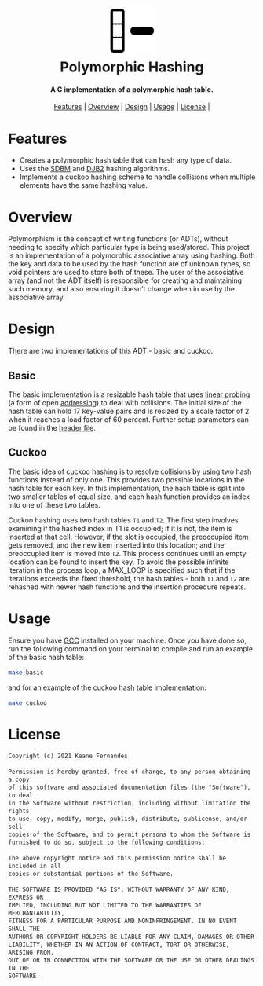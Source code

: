 <h1 align="center">
  <br>
    <img src=./docs/hashtable.png alt="hashtable.png" width="100"></a>
  <br>
    Polymorphic Hashing
  <br>
</h1>

<h4 align="center">A C implementation of a polymorphic hash table.</h4>

<p align="center">
  <a href="#Features">Features</a> |
  <a href="#Overview">Overview</a> |
  <a href="#Design">Design</a>     |
  <a href="#Usage">Usage</a>       |
  <a href="#License">License</a>   |
</p>

# Features
- Creates a polymorphic hash table that can hash any type of data.
- Uses the [SDBM](www.cse.yorku.ca/~oz/hash.html) and [DJB2](www.cse.yorku.ca/~oz/hash.html) hashing algorithms.
- Implements a cuckoo hashing scheme to handle collisions when multiple elements have the same hashing value.

# Overview
Polymorphism is the concept of writing functions (or ADTs), without needing to specify which particular type is being used/stored. This project is an implementation of a polymorphic associative array using hashing. Both the key and data to be used by the hash function are of unknown types, so void pointers are used to store both of these. The user of the associative array (and not the ADT itself) is responsible for creating and maintaining such memory, and also ensuring it doesn’t change when in use by the associative array.

# Design
There are two implementations of this ADT - basic and cuckoo. 
## Basic
The basic implementation is a resizable hash table that uses [linear probing](https://en.wikipedia.org/wiki/Linear_probing) (a form of open [addressing](https://en.wikipedia.org/wiki/Open_addressing)) to deal with collisions. The initial size of the hash table can hold 17 key-value pairs and is resized by a scale factor of 2 when it reaches a load factor of 60 percent. Further setup parameters can be found in the [header file](realloc/specific.h).
## Cuckoo
 The basic idea of cuckoo hashing is to resolve collisions by using two hash functions instead of only one. This provides two possible locations in the hash table for each key. In this implementation, the hash table is split into two smaller tables of equal size, and each hash function provides an index into one of these two tables.

Cuckoo hashing uses two hash tables `T1` and `T2`. The first step involves examining if the hashed index in T1 is occupied; if it is not, the item is inserted at that cell. However, if the slot is occupied, the preoccupied item gets removed, and the new item inserted into this location; and the preoccupied item is moved into `T2`. This process continues until an empty location can be found to insert the key. To avoid the possible infinite iteration in the process loop, a MAX_LOOP is specified such that if the iterations exceeds the fixed threshold, the hash tables - both `T1` and `T2` are rehashed with newer hash functions and the insertion procedure repeats.

# Usage
Ensure you have [GCC](https://gcc.gnu.org) installed on your machine. Once you have done so, run the following command on your terminal to compile and run an example of the basic hash table:

```bash
make basic
```

and for an example of the cuckoo hash table implementation:

```bash
make cuckoo
```

# License

```
Copyright (c) 2021 Keane Fernandes

Permission is hereby granted, free of charge, to any person obtaining a copy
of this software and associated documentation files (the "Software"), to deal
in the Software without restriction, including without limitation the rights
to use, copy, modify, merge, publish, distribute, sublicense, and/or sell
copies of the Software, and to permit persons to whom the Software is
furnished to do so, subject to the following conditions:

The above copyright notice and this permission notice shall be included in all
copies or substantial portions of the Software.

THE SOFTWARE IS PROVIDED "AS IS", WITHOUT WARRANTY OF ANY KIND, EXPRESS OR
IMPLIED, INCLUDING BUT NOT LIMITED TO THE WARRANTIES OF MERCHANTABILITY,
FITNESS FOR A PARTICULAR PURPOSE AND NONINFRINGEMENT. IN NO EVENT SHALL THE
AUTHORS OR COPYRIGHT HOLDERS BE LIABLE FOR ANY CLAIM, DAMAGES OR OTHER
LIABILITY, WHETHER IN AN ACTION OF CONTRACT, TORT OR OTHERWISE, ARISING FROM,
OUT OF OR IN CONNECTION WITH THE SOFTWARE OR THE USE OR OTHER DEALINGS IN THE
SOFTWARE.
```

